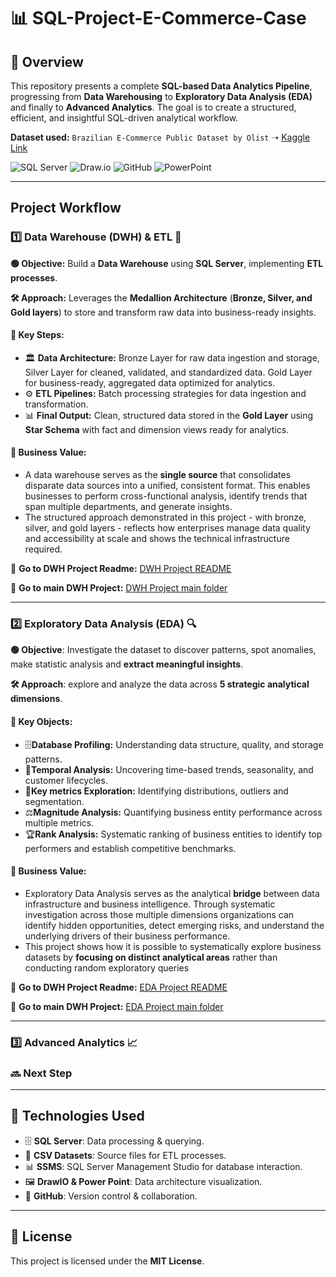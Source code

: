# 📊 SQL-Project-E-Commerce-Case

## 📝 **Overview**

This repository presents a complete **SQL-based Data Analytics Pipeline**, progressing from **Data Warehousing** to **Exploratory Data Analysis (EDA)** and finally to **Advanced Analytics**. The goal is to create a structured, efficient, and insightful SQL-driven analytical workflow.

**Dataset used:** `Brazilian E-Commerce Public Dataset by Olist` ➝ [Kaggle Link](https://www.kaggle.com/datasets/olistbr/brazilian-ecommerce)

![SQL Server](https://img.shields.io/badge/Microsoft_SQL_Server-CC2927?style=for-the-badge&logo=microsoft-sql-server&logoColor=white)
![Draw.io](https://img.shields.io/badge/Draw.io-FF9900?style=for-the-badge&logo=diagramsdotnet&logoColor=white)
![GitHub](https://img.shields.io/badge/GitHub-181717?style=for-the-badge&logo=github&logoColor=white)
![PowerPoint](https://img.shields.io/badge/PowerPoint-B7472A?style=for-the-badge&logo=microsoftpowerpoint&logoColor=white)

---

## **Project Workflow**

### 1️⃣ **Data Warehouse (DWH) & ETL** 📂

**🟢 Objective:** Build a **Data Warehouse** using **SQL Server**, implementing **ETL processes**.

**🛠 Approach:** Leverages the **Medallion Architecture** (**Bronze, Silver, and Gold layers**) to store and transform raw data into business-ready insights.

#### 📌 **Key Steps:**
- 🏛 **Data Architecture:** Bronze Layer for raw data ingestion and storage, Silver Layer for cleaned, validated, and standardized data. Gold Layer for business-ready, aggregated data optimized for analytics.
- ⚙ **ETL Pipelines:** Batch processing strategies for data ingestion and transformation.
- 📊 **Final Output:** Clean, structured data stored in the **Gold Layer** using **Star Schema** with fact and dimension views ready for analytics.

#### **💼 Business Value:**
- A data warehouse serves as the **single source**  that consolidates disparate data sources into a unified, consistent format. This enables businesses to perform cross-functional analysis, identify trends that span multiple departments, and generate insights.
- The structured approach demonstrated in this project - with bronze, silver, and gold layers - reflects how enterprises manage data quality and accessibility at scale and shows the technical infrastructure required.

🔗 **Go to DWH Project Readme:** [DWH Project README](https://github.com/StefanoN98/SQL-Project-E-Commerce-Case/blob/4fb93e1780054334722550f02d82ac9078c9ae16/01.%20DATA%20WAREHOUSE%20PROJECT/01.%20DWH%20README.md)

🔗 **Go to main DWH Project:**   [DWH Project main folder](https://github.com/StefanoN98/SQL-Project-E-Commerce-Case/tree/bd9bb231a220b417fb088afec177e58012c02b1a/01.%20DATA%20WAREHOUSE%20PROJECT)

---

### 2️⃣ **Exploratory Data Analysis (EDA)** 🔍

**🟢 Objective**: Investigate the dataset to discover patterns, spot anomalies, make statistic analysis and **extract meaningful insights**.

**🛠 Approach**: explore and analyze the data across **5 strategic analytical dimensions**.

#### 📌 **Key Objects:**
- 🗄️**Database Profiling:** Understanding data structure, quality, and storage patterns.
- 📆**Temporal Analysis:** Uncovering time-based trends, seasonality, and customer lifecycles.
- 🔢**Key metrics Exploration:** Identifying distributions, outliers and segmentation.
- ⚖️**Magnitude Analysis:** Quantifying business entity performance across multiple metrics.
- 🏆**Rank Analysis:** Systematic ranking of business entities to identify top performers and establish competitive benchmarks.

#### **💼 Business Value:**
- Exploratory Data Analysis serves as the analytical **bridge** between data infrastructure and business intelligence. Through systematic investigation across those multiple dimensions organizations can identify hidden opportunities, detect emerging risks, and understand the underlying drivers of their business performance.
- This project shows how it is possible to systematically explore business datasets by **focusing on distinct analytical areas** rather than conducting random exploratory queries

🔗 **Go to DWH Project Readme:** [EDA Project README](https://github.com/StefanoN98/SQL-Projects/blob/532dc661bb708da804ff62f454bfccadcaab8e6b/02.%20EDA%20PROJECT/%2002.%20EDA%20README.md)

🔗 **Go to main DWH Project:**   [EDA Project main folder](https://github.com/StefanoN98/SQL-Projects/tree/532dc661bb708da804ff62f454bfccadcaab8e6b/02.%20EDA%20PROJECT)

---

### 3️⃣ **Advanced Analytics** 📈

### 🔜 Next Step

---

## 🔧 **Technologies Used**

- 🗄 **SQL Server**: Data processing & querying.
- 📂 **CSV Datasets**: Source files for ETL processes.
- 📊 **SSMS**: SQL Server Management Studio for database interaction.
- 🖼 **DrawIO & Power Point**: Data architecture visualization.
- 🐙 **GitHub**: Version control & collaboration.

---

## 📜 **License**

This project is licensed under the **MIT License**.
